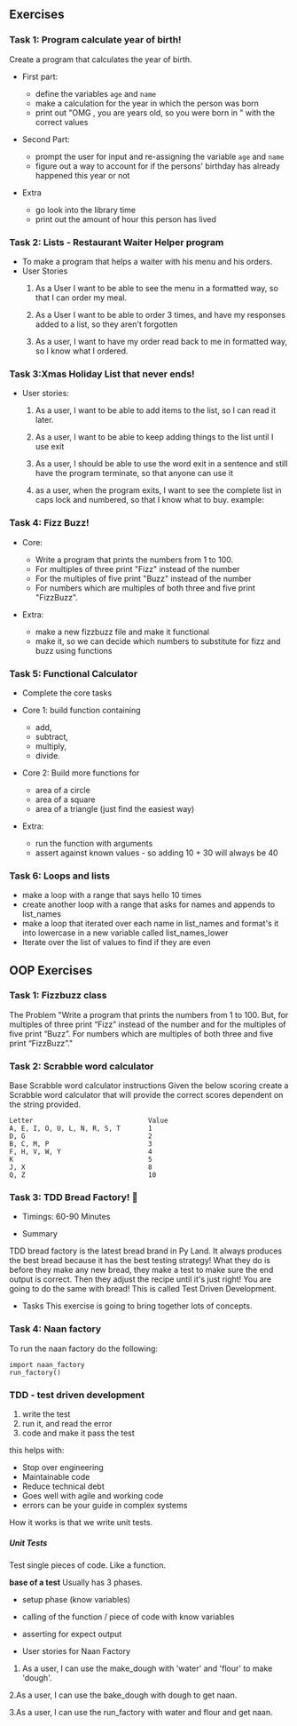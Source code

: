 ## Exercises

### Task 1: Program calculate year of birth! 
Create a program that calculates the year of birth.
- First part:
    - define the variables `age` and `name`
    - make a calculation for the year in which the person was born
    - print out "OMG <person>, you are <age> years old, so you were born in <year>" with the correct values

- Second Part:
    - prompt the user for input and re-assigning the variable `age` and `name`
    - figure out a way to account for if the persons' birthday has already happened this year or not

- Extra
    - go look into the library time
    - print out the amount of hour this person has lived

### Task 2: Lists - Restaurant Waiter Helper program
- To make a program that helps a waiter with his menu and his orders.
- User Stories
    1. As a User I want to be able to see the menu in a formatted way, so that I can order my meal.

    2. As a User I want to be able to order 3 times, and have my responses added to a list, so they aren't forgotten

    3. As a user, I want to have my order read back to me in formatted way, so I know what I ordered.
    
### Task 3:Xmas Holiday List that never ends!

- User stories:
    1. As a user, I want to be able to add items to the list, so I can read it later.

    2. As a user, I want to be able to keep adding things to the list until I use exit

    3. As a user, I should be able to use the word exit in a sentence and still have the program terminate, so that anyone can use it

    4. as a user, when the program exits, I want to see the complete list in caps lock and numbered, so that I know what to buy. example:


### Task 4: Fizz Buzz!

- Core:
    - Write a program that prints the numbers from 1 to 100.
    - For multiples of three print "Fizz" instead of the number
    - For the multiples of five print "Buzz" instead of the number
    - For numbers which are multiples of both three and five print "FizzBuzz".

- Extra:
    - make a new fizzbuzz file and make it functional
    - make it, so we can decide which numbers to substitute for fizz and buzz using functions

### Task 5: Functional Calculator

- Complete the core tasks
- Core 1: build function containing
    - add,
    - subtract,
    - multiply,
    - divide.

- Core 2: Build more functions for
    - area of a circle
    - area of a square
    - area of a triangle (just find the easiest way)

- Extra:
    - run the function with arguments
    - assert against known values - so adding 10 + 30 will always be 40
    
### Task 6: Loops and lists

- make a loop with a range that says hello 10 times
- create another loop with a range that asks for names and appends to list_names
- make a loop that iterated over each name in list_names and format's it into lowercase in a new variable called list_names_lower
- Iterate over the list of values to find if they are even
 
## OOP Exercises

### Task 1: Fizzbuzz class
The Problem
"Write a program that prints the numbers from 1 to 100.
But, for multiples of three print “Fizz” instead of the number and for the multiples of five print “Buzz”.
For numbers which are multiples of both three and five print “FizzBuzz”."

### Task 2: Scrabble word calculator
Base Scrabble word calculator instructions
Given the below scoring create a Scrabble word calculator that will provide the correct scores dependent on the string provided.
```
Letter                             Value
A, E, I, O, U, L, N, R, S, T       1
D, G                               2
B, C, M, P                         3
F, H, V, W, Y                      4
K                                  5
J, X                               8
Q, Z                               10
```
### Task 3: TDD Bread Factory! :bread:

- Timings:
60-90 Minutes

- Summary

TDD bread factory is the latest bread brand in Py Land. It always produces the best bread because it has the best testing strategy!
What they do is before they make any new bread, they make a test to make sure the end output is correct. Then they adjust the recipe until it's just right!
You are going to do the same with bread! This is called Test Driven Development.

- Tasks
This exercise is going to bring together lots of concepts.

### Task 4: Naan factory
To run the naan factory do the following:

```
import naan_factory
run_factory()
```


### TDD - test driven development

1. write the test
2. run it, and read the error
3. code and make it pass the test

this helps with:
- Stop over engineering
- Maintainable code
- Reduce technical debt
- Goes well with agile and working code
- errors can be your guide in complex systems

How it works is that we write unit tests.

##### Unit Tests

Test single pieces of code. Like a function.

**base of a test**
Usually has 3 phases.
- setup phase (know variables)
- calling of the function / piece of code with know variables
- asserting for expect output

- User stories for Naan Factory

1. As a user, I can use the make_dough with 'water' and 'flour' to make 'dough'.

2.As a user, I can use the bake_dough with dough to get naan.

3.As a user, I can use the run_factory with water and flour and get naan.




